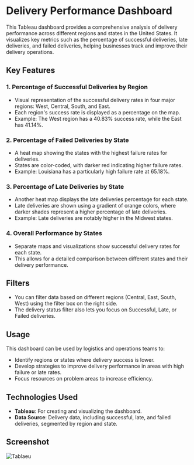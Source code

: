 # Delivery Performance Dashboard

This Tableau dashboard provides a comprehensive analysis of delivery performance across different regions and states in the United States. It visualizes key metrics such as the percentage of successful deliveries, late deliveries, and failed deliveries, helping businesses track and improve their delivery operations.

## Key Features

### 1. **Percentage of Successful Deliveries by Region**
   - Visual representation of the successful delivery rates in four major regions: West, Central, South, and East.
   - Each region's success rate is displayed as a percentage on the map.
   - Example: The West region has a 40.83% success rate, while the East has 41.14%.

### 2. **Percentage of Failed Deliveries by State**
   - A heat map showing the states with the highest failure rates for deliveries.
   - States are color-coded, with darker red indicating higher failure rates.
   - Example: Louisiana has a particularly high failure rate at 65.18%.

### 3. **Percentage of Late Deliveries by State**
   - Another heat map displays the late deliveries percentage for each state.
   - Late deliveries are shown using a gradient of orange colors, where darker shades represent a higher percentage of late deliveries.
   - Example: Late deliveries are notably higher in the Midwest states.

### 4. **Overall Performance by States**
   - Separate maps and visualizations show successful delivery rates for each state.
   - This allows for a detailed comparison between different states and their delivery performance.

## Filters
   - You can filter data based on different regions (Central, East, South, West) using the filter box on the right side.
   - The delivery status filter also lets you focus on Successful, Late, or Failed deliveries.

## Usage
This dashboard can be used by logistics and operations teams to:
   - Identify regions or states where delivery success is lower.
   - Develop strategies to improve delivery performance in areas with high failure or late rates.
   - Focus resources on problem areas to increase efficiency.

## Technologies Used
   - **Tableau**: For creating and visualizing the dashboard.
   - **Data Source**: Delivery data, including successful, late, and failed deliveries, segmented by region and state.

## Screenshot

![Tablaeu](https://github.com/user-attachments/assets/5d246d84-2b09-48fd-a0ee-c07295466580)


